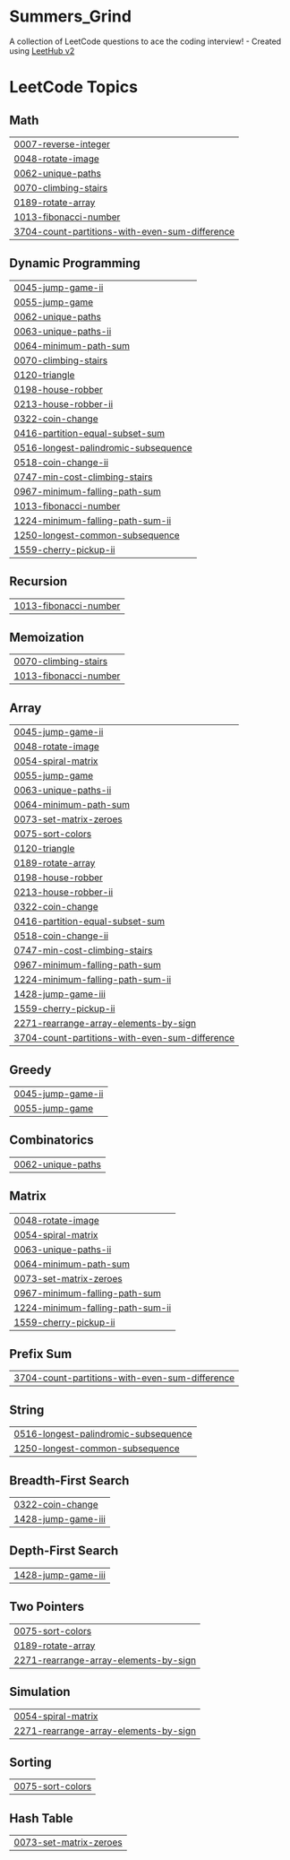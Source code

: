 # Summers_Grind
A collection of LeetCode questions to ace the coding interview! - Created using [LeetHub v2](https://github.com/arunbhardwaj/LeetHub-2.0)

<!---LeetCode Topics Start-->
# LeetCode Topics
## Math
|  |
| ------- |
| [0007-reverse-integer](https://github.com/nonsk/Summers_Grind/tree/master/0007-reverse-integer) |
| [0048-rotate-image](https://github.com/nonsk/Summers_Grind/tree/master/0048-rotate-image) |
| [0062-unique-paths](https://github.com/nonsk/Summers_Grind/tree/master/0062-unique-paths) |
| [0070-climbing-stairs](https://github.com/nonsk/Summers_Grind/tree/master/0070-climbing-stairs) |
| [0189-rotate-array](https://github.com/nonsk/Summers_Grind/tree/master/0189-rotate-array) |
| [1013-fibonacci-number](https://github.com/nonsk/Summers_Grind/tree/master/1013-fibonacci-number) |
| [3704-count-partitions-with-even-sum-difference](https://github.com/nonsk/Summers_Grind/tree/master/3704-count-partitions-with-even-sum-difference) |
## Dynamic Programming
|  |
| ------- |
| [0045-jump-game-ii](https://github.com/nonsk/Summers_Grind/tree/master/0045-jump-game-ii) |
| [0055-jump-game](https://github.com/nonsk/Summers_Grind/tree/master/0055-jump-game) |
| [0062-unique-paths](https://github.com/nonsk/Summers_Grind/tree/master/0062-unique-paths) |
| [0063-unique-paths-ii](https://github.com/nonsk/Summers_Grind/tree/master/0063-unique-paths-ii) |
| [0064-minimum-path-sum](https://github.com/nonsk/Summers_Grind/tree/master/0064-minimum-path-sum) |
| [0070-climbing-stairs](https://github.com/nonsk/Summers_Grind/tree/master/0070-climbing-stairs) |
| [0120-triangle](https://github.com/nonsk/Summers_Grind/tree/master/0120-triangle) |
| [0198-house-robber](https://github.com/nonsk/Summers_Grind/tree/master/0198-house-robber) |
| [0213-house-robber-ii](https://github.com/nonsk/Summers_Grind/tree/master/0213-house-robber-ii) |
| [0322-coin-change](https://github.com/nonsk/Summers_Grind/tree/master/0322-coin-change) |
| [0416-partition-equal-subset-sum](https://github.com/nonsk/Summers_Grind/tree/master/0416-partition-equal-subset-sum) |
| [0516-longest-palindromic-subsequence](https://github.com/nonsk/Summers_Grind/tree/master/0516-longest-palindromic-subsequence) |
| [0518-coin-change-ii](https://github.com/nonsk/Summers_Grind/tree/master/0518-coin-change-ii) |
| [0747-min-cost-climbing-stairs](https://github.com/nonsk/Summers_Grind/tree/master/0747-min-cost-climbing-stairs) |
| [0967-minimum-falling-path-sum](https://github.com/nonsk/Summers_Grind/tree/master/0967-minimum-falling-path-sum) |
| [1013-fibonacci-number](https://github.com/nonsk/Summers_Grind/tree/master/1013-fibonacci-number) |
| [1224-minimum-falling-path-sum-ii](https://github.com/nonsk/Summers_Grind/tree/master/1224-minimum-falling-path-sum-ii) |
| [1250-longest-common-subsequence](https://github.com/nonsk/Summers_Grind/tree/master/1250-longest-common-subsequence) |
| [1559-cherry-pickup-ii](https://github.com/nonsk/Summers_Grind/tree/master/1559-cherry-pickup-ii) |
## Recursion
|  |
| ------- |
| [1013-fibonacci-number](https://github.com/nonsk/Summers_Grind/tree/master/1013-fibonacci-number) |
## Memoization
|  |
| ------- |
| [0070-climbing-stairs](https://github.com/nonsk/Summers_Grind/tree/master/0070-climbing-stairs) |
| [1013-fibonacci-number](https://github.com/nonsk/Summers_Grind/tree/master/1013-fibonacci-number) |
## Array
|  |
| ------- |
| [0045-jump-game-ii](https://github.com/nonsk/Summers_Grind/tree/master/0045-jump-game-ii) |
| [0048-rotate-image](https://github.com/nonsk/Summers_Grind/tree/master/0048-rotate-image) |
| [0054-spiral-matrix](https://github.com/nonsk/Summers_Grind/tree/master/0054-spiral-matrix) |
| [0055-jump-game](https://github.com/nonsk/Summers_Grind/tree/master/0055-jump-game) |
| [0063-unique-paths-ii](https://github.com/nonsk/Summers_Grind/tree/master/0063-unique-paths-ii) |
| [0064-minimum-path-sum](https://github.com/nonsk/Summers_Grind/tree/master/0064-minimum-path-sum) |
| [0073-set-matrix-zeroes](https://github.com/nonsk/Summers_Grind/tree/master/0073-set-matrix-zeroes) |
| [0075-sort-colors](https://github.com/nonsk/Summers_Grind/tree/master/0075-sort-colors) |
| [0120-triangle](https://github.com/nonsk/Summers_Grind/tree/master/0120-triangle) |
| [0189-rotate-array](https://github.com/nonsk/Summers_Grind/tree/master/0189-rotate-array) |
| [0198-house-robber](https://github.com/nonsk/Summers_Grind/tree/master/0198-house-robber) |
| [0213-house-robber-ii](https://github.com/nonsk/Summers_Grind/tree/master/0213-house-robber-ii) |
| [0322-coin-change](https://github.com/nonsk/Summers_Grind/tree/master/0322-coin-change) |
| [0416-partition-equal-subset-sum](https://github.com/nonsk/Summers_Grind/tree/master/0416-partition-equal-subset-sum) |
| [0518-coin-change-ii](https://github.com/nonsk/Summers_Grind/tree/master/0518-coin-change-ii) |
| [0747-min-cost-climbing-stairs](https://github.com/nonsk/Summers_Grind/tree/master/0747-min-cost-climbing-stairs) |
| [0967-minimum-falling-path-sum](https://github.com/nonsk/Summers_Grind/tree/master/0967-minimum-falling-path-sum) |
| [1224-minimum-falling-path-sum-ii](https://github.com/nonsk/Summers_Grind/tree/master/1224-minimum-falling-path-sum-ii) |
| [1428-jump-game-iii](https://github.com/nonsk/Summers_Grind/tree/master/1428-jump-game-iii) |
| [1559-cherry-pickup-ii](https://github.com/nonsk/Summers_Grind/tree/master/1559-cherry-pickup-ii) |
| [2271-rearrange-array-elements-by-sign](https://github.com/nonsk/Summers_Grind/tree/master/2271-rearrange-array-elements-by-sign) |
| [3704-count-partitions-with-even-sum-difference](https://github.com/nonsk/Summers_Grind/tree/master/3704-count-partitions-with-even-sum-difference) |
## Greedy
|  |
| ------- |
| [0045-jump-game-ii](https://github.com/nonsk/Summers_Grind/tree/master/0045-jump-game-ii) |
| [0055-jump-game](https://github.com/nonsk/Summers_Grind/tree/master/0055-jump-game) |
## Combinatorics
|  |
| ------- |
| [0062-unique-paths](https://github.com/nonsk/Summers_Grind/tree/master/0062-unique-paths) |
## Matrix
|  |
| ------- |
| [0048-rotate-image](https://github.com/nonsk/Summers_Grind/tree/master/0048-rotate-image) |
| [0054-spiral-matrix](https://github.com/nonsk/Summers_Grind/tree/master/0054-spiral-matrix) |
| [0063-unique-paths-ii](https://github.com/nonsk/Summers_Grind/tree/master/0063-unique-paths-ii) |
| [0064-minimum-path-sum](https://github.com/nonsk/Summers_Grind/tree/master/0064-minimum-path-sum) |
| [0073-set-matrix-zeroes](https://github.com/nonsk/Summers_Grind/tree/master/0073-set-matrix-zeroes) |
| [0967-minimum-falling-path-sum](https://github.com/nonsk/Summers_Grind/tree/master/0967-minimum-falling-path-sum) |
| [1224-minimum-falling-path-sum-ii](https://github.com/nonsk/Summers_Grind/tree/master/1224-minimum-falling-path-sum-ii) |
| [1559-cherry-pickup-ii](https://github.com/nonsk/Summers_Grind/tree/master/1559-cherry-pickup-ii) |
## Prefix Sum
|  |
| ------- |
| [3704-count-partitions-with-even-sum-difference](https://github.com/nonsk/Summers_Grind/tree/master/3704-count-partitions-with-even-sum-difference) |
## String
|  |
| ------- |
| [0516-longest-palindromic-subsequence](https://github.com/nonsk/Summers_Grind/tree/master/0516-longest-palindromic-subsequence) |
| [1250-longest-common-subsequence](https://github.com/nonsk/Summers_Grind/tree/master/1250-longest-common-subsequence) |
## Breadth-First Search
|  |
| ------- |
| [0322-coin-change](https://github.com/nonsk/Summers_Grind/tree/master/0322-coin-change) |
| [1428-jump-game-iii](https://github.com/nonsk/Summers_Grind/tree/master/1428-jump-game-iii) |
## Depth-First Search
|  |
| ------- |
| [1428-jump-game-iii](https://github.com/nonsk/Summers_Grind/tree/master/1428-jump-game-iii) |
## Two Pointers
|  |
| ------- |
| [0075-sort-colors](https://github.com/nonsk/Summers_Grind/tree/master/0075-sort-colors) |
| [0189-rotate-array](https://github.com/nonsk/Summers_Grind/tree/master/0189-rotate-array) |
| [2271-rearrange-array-elements-by-sign](https://github.com/nonsk/Summers_Grind/tree/master/2271-rearrange-array-elements-by-sign) |
## Simulation
|  |
| ------- |
| [0054-spiral-matrix](https://github.com/nonsk/Summers_Grind/tree/master/0054-spiral-matrix) |
| [2271-rearrange-array-elements-by-sign](https://github.com/nonsk/Summers_Grind/tree/master/2271-rearrange-array-elements-by-sign) |
## Sorting
|  |
| ------- |
| [0075-sort-colors](https://github.com/nonsk/Summers_Grind/tree/master/0075-sort-colors) |
## Hash Table
|  |
| ------- |
| [0073-set-matrix-zeroes](https://github.com/nonsk/Summers_Grind/tree/master/0073-set-matrix-zeroes) |
<!---LeetCode Topics End-->